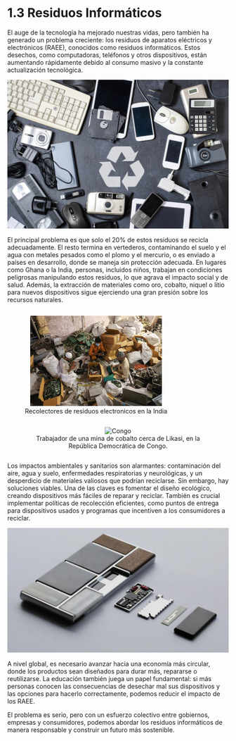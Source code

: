# 1.3 Residuos Informáticos

El auge de la tecnología ha mejorado nuestras vidas, pero también ha generado un problema creciente: los residuos de aparatos eléctricos y electrónicos (RAEE), conocidos como residuos informáticos. Estos desechos, como computadoras, teléfonos y otros dispositivos, están aumentando rápidamente debido al consumo masivo y la constante actualización tecnológica.

<p align="center">
  <img src="/img/viejos-dispositivos-electronicos-sobre-fondo-oscuro-concepto-reciclaje-eliminacion-desechos-electronicos_1.jpg" alt="![RAEE](/img/viejos-dispositivos-electronicos-sobre-fondo-oscuro-concepto-reciclaje-eliminacion-desechos-electronicos_1.jpg)" />
</p>  

El principal problema es que solo el 20% de estos residuos se recicla adecuadamente. El resto termina en vertederos, contaminando el suelo y el agua con metales pesados como el plomo y el mercurio, o es enviado a países en desarrollo, donde se maneja sin protección adecuada. En lugares como Ghana o la India, personas, incluidos niños, trabajan en condiciones peligrosas manipulando estos residuos, lo que agrava el impacto social y de salud. Además, la extracción de materiales como oro, cobalto, niquel o litio para nuevos dispositivos sigue ejerciendo una gran presión sobre los recursos naturales.

<p align="center">
  <figure style="display: inline-block; text-align: center; margin-right: 20px;">
    <img src="/img/india.jpg" alt="India" style="width: 300px; height: auto;" />
    <figcaption>Recolectores de residuos electronicos en la India</figcaption>
  </figure>
  <figure style="display: inline-block; text-align: center;">
    <img src="/img/congo.jpg" alt="Congo" style="width: 300px; height: auto;" />
    <figcaption>Trabajador de una mina de cobalto cerca de Likasi, en la República Democrática de Congo.</figcaption>
  </figure>
</p>

Los impactos ambientales y sanitarios son alarmantes: contaminación del aire, agua y suelo, enfermedades respiratorias y neurológicas, y un desperdicio de materiales valiosos que podrían reciclarse. Sin embargo, hay soluciones viables. Una de las claves es fomentar el diseño ecológico, creando dispositivos más fáciles de reparar y reciclar. También es crucial implementar políticas de recolección eficientes, como puntos de entrega para dispositivos usados y programas que incentiven a los consumidores a reciclar.

<p align="center">
  <img src="/img/dieco.jpeg" alt="![Diseño ecologico](/img/dieco.jpeg)" />
</p>  

A nivel global, es necesario avanzar hacia una economía más circular, donde los productos sean diseñados para durar más, repararse o reutilizarse. La educación también juega un papel fundamental: si más personas conocen las consecuencias de desechar mal sus dispositivos y las opciones para hacerlo correctamente, podemos reducir el impacto de los RAEE.

El problema es serio, pero con un esfuerzo colectivo entre gobiernos, empresas y consumidores, podemos abordar los residuos informáticos de manera responsable y construir un futuro más sostenible.
